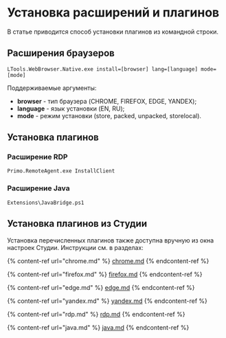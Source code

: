 # Установка расширений и плагинов

В статье приводится способ установки плагинов из командной строки.

## Расширения браузеров

```
LTools.WebBrowser.Native.exe install=[browser] lang=[language] mode=[mode]
```
Поддерживаемые аргументы:
* **browser** - тип браузера (CHROME, FIREFOX, EDGE, YANDEX);
* **language** - язык установки (EN, RU);
* **mode** - режим установки (store, packed, unpacked, storelocal).

## Установка плагинов

### Расширение RDP

```
Primo.RemoteAgent.exe InstallClient
```

### Расширение Java

```
Extensions\JavaBridge.ps1
```


## Установка плагинов из Студии

Установка перечисленных плагинов также доступна вручную из окна настроек Студии. Инструкции см. в разделах:

{% content-ref url="chrome.md" %}
[chrome.md](chrome.md)
{% endcontent-ref %}

{% content-ref url="firefox.md" %}
[firefox.md](firefox.md)
{% endcontent-ref %}

{% content-ref url="edge.md" %}
[edge.md](edge.md)
{% endcontent-ref %}

{% content-ref url="yandex.md" %}
[yandex.md](yandex.md)
{% endcontent-ref %}

{% content-ref url="rdp.md" %}
[rdp.md](rdp.md)
{% endcontent-ref %} 

{% content-ref url="java.md" %}
[java.md](java.md)
{% endcontent-ref %}


